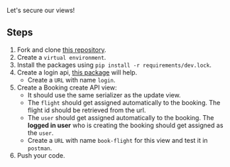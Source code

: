 Let's secure our views!

## Steps

1. Fork and clone [this repository](https://github.com/JoinCODED/TASK-Django-M8-Login-View).
2. Create a `virtual environment`.
3. Install the packages using `pip install -r requirements/dev.lock`.
4. Create a login api, [this package](https://pypi.org/project/djangorestframework-simplejwt/) will help.
   - Create a `URL` with name `login`.
5. Create a Booking create API view:
   - It should use the same serializer as the update view.
   - The `flight` should get assigned automatically to the booking. The flight id should be retrieved from the url.
   - The `user` should get assigned automatically to the booking. The **logged in user** who is creating the booking should get assigned as the `user`.
   - Create a `URL` with name `book-flight` for this view and test it in `postman`.
6. Push your code.
